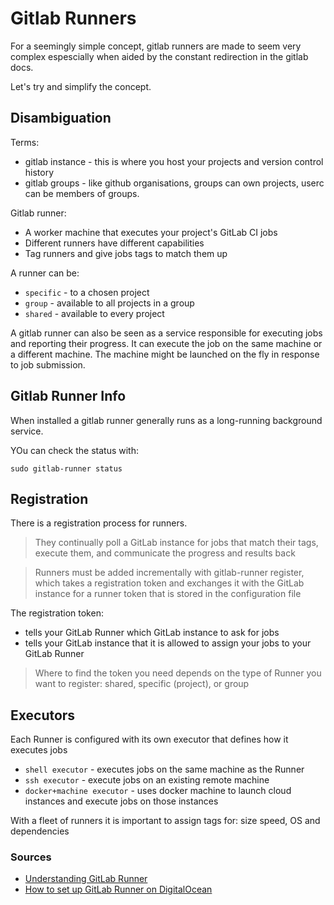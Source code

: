 # Gitlab Runners

For a seemingly simple concept, gitlab runners are made to seem very complex espescially when aided by the constant redirection in the gitlab docs.

Let's try and simplify the concept.

## Disambiguation

Terms:
* gitlab instance - this is where you host your projects and version control history
* gitlab groups - like github organisations, groups can own projects, userc can be members of groups.

Gitlab runner:
* A worker machine that executes your project's GitLab CI jobs
* Different runners have different capabilities
* Tag runners and give jobs tags to match them up

A runner can be:
* `specific` - to a chosen project
* `group` - available to all projects in a group
* `shared` - available to every project

A gitlab runner can also be seen as a service responsible for executing jobs and reporting their progress.
It can execute the job on the same machine or a different machine. The machine might be launched on the fly in response to job submission.

## Gitlab Runner Info

When installed a gitlab runner generally runs as a long-running background service.

YOu can check the status with:

    sudo gitlab-runner status

## Registration

There is a registration process for runners.

> They continually poll a GitLab instance for jobs that match their tags, execute them, and communicate the progress and results back

> Runners must be added incrementally with gitlab-runner register, which takes a registration token and exchanges it with the GitLab instance for a runner token that is stored in the configuration file

The registration token:
* tells your GitLab Runner which GitLab instance to ask for jobs
* tells your GitLab instance that it is allowed to assign your jobs to your GitLab Runner

> Where to find the token you need depends on the type of Runner you want to register: shared, specific (project), or group

## Executors

Each Runner is configured with its own executor that defines how it executes jobs

* `shell executor` - executes jobs on the same machine as the Runner
* `ssh executor` - execute jobs on an existing remote machine
* `docker+machine executor` - uses docker machine to launch cloud instances and execute jobs on those instances

With a fleet of runners it is important to assign tags for: size speed, OS and dependencies


### Sources

* [Understanding GitLab Runner](https://jfreeman.dev/blog/2019/03/22/understanding-gitlab-runner/)
* [How to set up GitLab Runner on DigitalOcean ](https://about.gitlab.com/blog/2016/04/19/how-to-set-up-gitlab-runner-on-digitalocean/)
